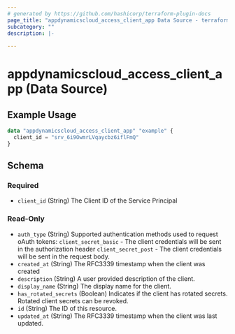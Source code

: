 ```yaml
---
# generated by https://github.com/hashicorp/terraform-plugin-docs
page_title: "appdynamicscloud_access_client_app Data Source - terraform-provider-appdynamicscloud"
subcategory: ""
description: |-
  
---
```


# appdynamicscloud_access_client_app (Data Source)



## Example Usage

```terraform
data "appdynamicscloud_access_client_app" "example" {
  client_id = "srv_6i9OwmrLVqaycbz6iflFmQ"
}
```

<!-- schema generated by tfplugindocs -->
## Schema

### Required

- `client_id` (String) The Client ID of the Service Principal

### Read-Only

- `auth_type` (String) Supported authentication methods used to request oAuth tokens: `client_secret_basic` - The client credentials will be sent in the authorization header `client_secret_post` - The client credentials will be sent in the request body.
- `created_at` (String) The RFC3339 timestamp when the client was created
- `description` (String) A user provided description of the client.
- `display_name` (String) The display name for the client.
- `has_rotated_secrets` (Boolean) Indicates if the client has rotated secrets. Rotated client secrets can be revoked.
- `id` (String) The ID of this resource.
- `updated_at` (String) The RFC3339 timestamp when the client was last updated.



